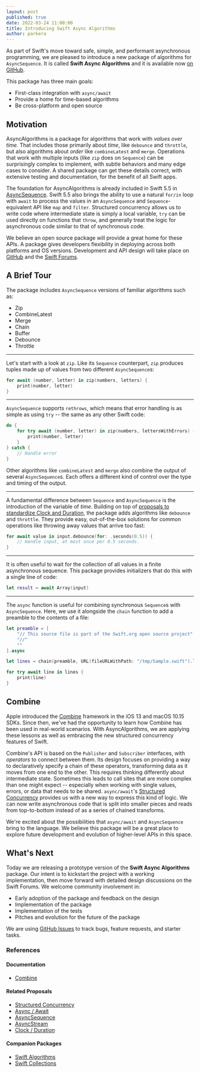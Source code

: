 ```yaml
---
layout: post
published: true
date: 2022-03-24 11:00:00
title: Introducing Swift Async Algorithms
author: parkera
---
```


As part of Swift's move toward safe, simple, and performant asynchronous programming, we are pleased to introduce a new package of algorithms for `AsyncSequence`. It is called **Swift Async Algorithms** and it is available now [on GitHub](https://github.com/apple/swift-async-algorithms).

This package has three main goals:

- First-class integration with `async/await`
- Provide a home for time-based algorithms
- Be cross-platform and open source

## Motivation

AsyncAlgorithms is a package for algorithms that work with *values over time*. That includes those primarily about *time*, like `debounce` and `throttle`, but also algorithms about *order* like `combineLatest` and `merge`. Operations that work with multiple inputs (like `zip` does on `Sequence`) can be surprisingly complex to implement, with subtle behaviors and many edge cases to consider. A shared package can get these details correct, with extensive testing and documentation, for the benefit of all Swift apps.

The foundation for AsyncAlgorithms is already included in Swift 5.5 in [AsyncSequence](https://github.com/apple/swift-evolution/blob/main/proposals/0298-asyncsequence.md). Swift 5.5 also brings the ability to use a natural `for/in` loop with `await` to process the values in an `AsyncSequence` and `Sequence`-equivalent API like `map` and `filter`. Structured concurrency allows us to write code where intermediate state is simply a local variable, `try` can be used directly on functions that `throw`, and generally treat the logic for asynchronous code similar to that of synchronous code.

We believe an open source package will provide a great home for these APIs. A package gives developers flexibility in deploying across both platforms and OS versions. Development and API design will take place on [GitHub](https://github.com/apple/swift-async-algorithms) and the [Swift Forums](https://forums.swift.org/c/related-projects/swift-async-algorithms/86).

## A Brief Tour

The package includes `AsyncSequence` versions of familiar algorithms such as:

* Zip
* CombineLatest
* Merge
* Chain
* Buffer
* Debounce
* Throttle

-----

Let's start with a look at `zip`. Like its `Sequence` counterpart, `zip` produces tuples made up of values from two different `AsyncSequence`s:

```swift
for await (number, letter) in zip(numbers, letters) {
    print(number, letter)
}
```

-----

`AsyncSequence` supports `rethrows`, which means that error handling is as simple as using `try` -- the same as any other Swift code:

```swift
do {
    for try await (number, letter) in zip(numbers, lettersWithErrors) {
        print(number, letter)
    }
} catch {
    // Handle error
}
```

Other algorithms like `combineLatest` and `merge` also combine the output of several `AsyncSequence`s. Each offers a different kind of control over the type and timing of the output.

-----

A fundamental difference between `Sequence` and `AsyncSequence` is the introduction of the variable of *time*. Building on top of [proposals to standardize Clock and Duration](https://github.com/apple/swift-evolution/blob/main/proposals/0329-clock-instant-duration.md), the package adds algorithms like `debounce` and `throttle`. They provide easy, out-of-the-box solutions for common operations like throwing away values that arrive too fast:

```swift
for await value in input.debounce(for: .seconds(0.5)) {
    // Handle input, at most once per 0.5 seconds.
}
```

-----

It is often useful to wait for the collection of all values in a finite asynchronous sequence. This package provides initializers that do this with a single line of code:

```swift
let result = await Array(input)
```

-----

The `async` function is useful for combining synchronous `Sequence`s with `AsyncSequence`. Here, we use it alongside the `chain` function to add a preamble to the contents of a file:

```swift
let preamble = [
    "// This source file is part of the Swift.org open source project"
    "//"
    ""
].async

let lines = chain(preamble, URL(fileURLWithPath: "/tmp/Sample.swift").lines)

for try await line in lines {
    print(line)
}
```

## Combine

Apple introduced the [Combine](https://developer.apple.com/documentation/combine/) framework in the iOS 13 and macOS 10.15 SDKs. Since then, we've had the opportunity to learn how Combine has been used in real-world scenarios. With AsyncAlgorithms, we are applying these lessons as well as embracing the new structured concurrency features of Swift.

Combine's API is based on the `Publisher` and `Subscriber` interfaces, with *operators* to connect between them. Its design focuses on providing a way to declaratively specify a chain of these operators, transforming data as it moves from one end to the other. This requires thinking differently about intermediate state. Sometimes this leads to call sites that are more complex than one might expect -- especially when working with single values, errors, or data that needs to be shared. `async/await`'s [Structured Concurrency](https://github.com/apple/swift-evolution/blob/main/proposals/0304-structured-concurrency.md) provides us with a new way to express this kind of logic. We can now write asynchronous code that is split into smaller pieces and reads from top-to-bottom instead of as a series of chained transforms.

We're excited about the possibilities that `async/await` and `AsyncSequence` bring to the language. We believe this package will be a great place to explore future development and evolution of higher-level APIs in this space.

## What's Next

Today we are releasing a prototype version of the **Swift Async Algorithms** package. Our intent is to kickstart the project with a working implementation, then move forward with detailed design discussions on the Swift Forums. We welcome community involvement in:

* Early adoption of the package and feedback on the design
* Implementation of the package
* Implementation of the tests
* Pitches and evolution for the future of the package

We are using [GitHub Issues](https://github.com/apple/swift-async-algorithms/issues) to track bugs, feature requests, and starter tasks.
### References

#### Documentation

* [Combine](https://developer.apple.com/documentation/combine/)

#### Related Proposals

* [Structured Concurrency](https://github.com/apple/swift-evolution/blob/main/proposals/0304-structured-concurrency.md)
* [Async / Await](https://github.com/apple/swift-evolution/blob/main/proposals/0296-async-await.md)
* [AsyncSequence](https://github.com/apple/swift-evolution/blob/main/proposals/0298-asyncsequence.md)
* [AsyncStream](https://github.com/apple/swift-evolution/blob/main/proposals/0314-async-stream.md)
* [Clock / Duration](https://github.com/apple/swift-evolution/blob/main/proposals/0329-clock-instant-duration.md)

#### Companion Packages

* [Swift Algorithms](https://github.com/apple/swift-algorithms)
* [Swift Collections](https://github.com/apple/swift-collections)
